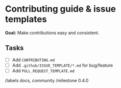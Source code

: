 # Contributing guide & issue templates

**Goal:** Make contributions easy and consistent.

## Tasks

- [ ] Add `CONTRIBUTING.md`
- [ ] Add `.github/ISSUE_TEMPLATE/*.md` for bug/feature
- [ ] Add `PULL_REQUEST_TEMPLATE.md`

/labels docs, community
/milestone 0.4.0

